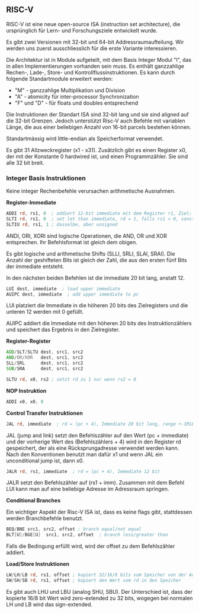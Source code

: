 ## RISC-V

RISC-V ist eine neue open-source ISA (instruction set architecture), die
ursprünglich für Lern- und Forschungsziele entwickelt wurde.

Es gibt zwei Versionen mit 32-bit und 64-bit Addressraumaufteilung. Wir werden uns
zuerst ausschliesslich für die erste Variante interessieren.

Die Architektur ist in Module aufgeteilt, mit dem Basis Integer Modul "I",
das in allen Implementierungen vorhanden sein muss. Es enthält ganzzahlige
Rechen-, Lade-, Store- und Kontrollflussinstruktionen. Es kann durch folgende
Standartmodule erweitert werden:

+ "M" - ganzzahlige Multiplikation und Division
+ "A" - atomicity für inter-processor Synchronization
+ "F" und "D" - für floats und doubles entsprechend

Die Instruktionen der Standart ISA sind 32-bit lang und sie sind aligned auf die 32-bit Grenzen. Jedoch unterstützt Risc-V auch Befehle mit variablen Länge, die aus einer beliebigen Anzahl von 16-bit parcels bestehen können.

Standartmässig wird little-endian als Speicherformat verwendet.

Es gibt 31 Allzweckregister (x1 - x31). Zusätzlich gibt es einen Register x0, der mit der Konstante 0 hardwired ist, und einen Programmzähler. Sie sind alle 32 bit breit.

### Integer Basis Instruktionen

Keine integer Rechenbefehle verursachen arithmetische Ausnahmen.

**Register-Immediate**

```asm
ADDI rd, rs1, 0  ; addiert 12-bit immediate mit dem Register r1, Ziel: rd
SLTI rd, rs1, 0  ; set let than immediate, rd = 1, falls rs1 < 0, sonst rd=0
SLTIU rd, rs1, 1 ; dasselbe, aber unsigned
```

ANDI, ORI, XORI sind logische Operationen, die AND, OR und XOR entsprechen. Ihr Befehlsformat ist gleich dem obigen.

Es gibt logische und arithmetische Shifts (SLLI, SRLI, SLAI, SRAI). Die Anzahl der geshifteten Bits ist gleich der Zahl, die aus den ersten fünf Bits der immediate entsteht.

In den nächsten beiden Befehlen ist die immediate 20 bit lang, anstatt 12.

```asm
LUI dest, immediate  ; load upper immediate
AUIPC dest, immediate  ; add upper immediate to pc
```

LUI platziert die Immediate in die höheren 20 bits des Zielregisters und die unteren 12 werden mit 0 gefüllt.

AUIPC addiert die Immediate mit den höheren 20 bits des Instruktionzählers und speichert das Ergebnis in den Zielregister.

**Register-Register**

```asm
ADD/SLT/SLTU dest, src1, src2
AND/OR/XOR   dest, src1, src2
SLL/SRL      dest, src1, src2
SUB/SRA      dest, src1, src2

SLTU rd, x0, rs2 ; setzt rd zu 1 nur wenn rs2 = 0
```

**NOP Instruktion**

```asm
ADDI x0, x0, 0
```

**Control Transfer Instruktionen**

```asm
JAL rd, immediate  ; rd = (pc + 4), Immediate 20 bit lang, range +-1MiB
```

JAL (jump and link) setzt den Befehlszähler auf den Wert (pc + immediate) und der vorherige Wert des (Befehlszählers + 4) wird in den Register rd gespeichert, der als eine Rücksprungadresse verwendet werden kann. Nach den Konventionen benutzt man dafür x1 und wenn JAL ein unconditional jump ist, dann x0.

```asm
JALR rd, rs1, immediate  ; rd = (pc + 4), Immediate 12 bit
```

JALR setzt den Befehlszähler auf (rs1 + imm). Zusammen mit dem Befehl LUI kann man auf eine beliebige Adresse im Adressraum springen.

**Conditional Branches**

Ein wichtiger Aspekt der Risc-V ISA ist, dass es keine flags gibt, stattdessen werden Branchbefehle benutzt.

```asm
BEQ/BNE src1, src2, offset ; branch equal/not equal
BLT[U]/BGE[U]  src1, src2, offset  ; branch less/greater than
```

Falls die Bedingung erfüllt wird, wird der offset zu dem Befehlszähler addiert.

**Load/Store Instruktionen**

```asm
LW/LH/LB rd, rs1, offset ; kopiert 32/16/8 bits vom Speicher von der Adresse (rs1+offset)
SW/SH/SB rd, rs1, offset ; kopiert den Wert vom rd in den Speicher
```

Es gibt auch LHU und LBU (analog SHU, SBU). Der Unterschied ist, dass der kopierte 16/8 bit Wert wird zero-extended zu 32 bits, wogegen bei normalen LH und LB wird das sign-extended.
